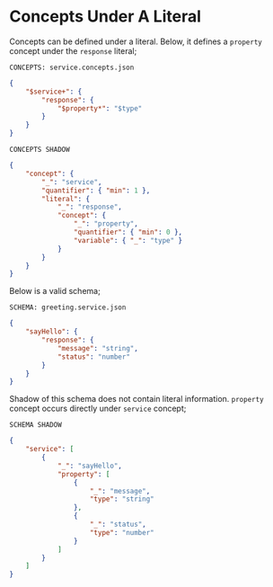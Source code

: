 # Concepts Under A Literal

Concepts can be defined under a literal. Below, it defines a `property` concept
under the `response` literal;

`CONCEPTS: service.concepts.json`

```json
{
    "$service+": {
        "response": {
            "$property*": "$type"
        }
    }
}
```

`CONCEPTS SHADOW`

```json
{
    "concept": {
        "_": "service",
        "quantifier": { "min": 1 },
        "literal": {
            "_": "response",
            "concept": {
                "_": "property",
                "quantifier": { "min": 0 },
                "variable": { "_": "type" }
            }
        }
    }
}
```

Below is a valid schema;

`SCHEMA: greeting.service.json`

```json
{
    "sayHello": {
        "response": {
            "message": "string",
            "status": "number"
        }
    }
}
```

Shadow of this schema does not contain literal information. `property` concept
occurs directly under `service` concept;

`SCHEMA SHADOW`

```json
{
    "service": [
        {
            "_": "sayHello",
            "property": [
                {
                    "_": "message",
                    "type": "string"
                },
                {
                    "_": "status",
                    "type": "number"
                }
            ]
        }
    ]
}
```
